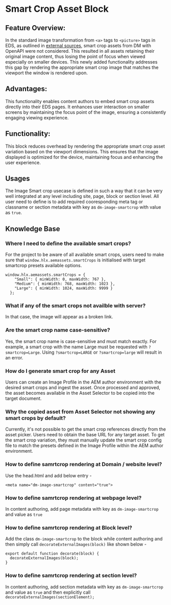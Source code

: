 # Smart Crop Asset Block

## Feature Overview: 

In the standard image transformation from `<a>` tags to `<picture>` tags in EDS, as outlined in [external sources](https://github.com/hlxsites/franklin-assets-selector/blob/ext-images/EXTERNAL_IMAGES.md), smart crop assets from DM with OpenAPI were not considered. This resulted in all assets retaining their original image content, thus losing the point of focus when viewed especially on smaller devices. This newly added functionality addresses this gap by rendering the appropriate smart crop image that matches the viewport the window is rendered upon.

## Advantages: 

This functionality enables content authors to embed smart crop assets directly into their EDS pages. It enhances user interaction on smaller screens by maintaining the focus point of the image, ensuring a consistently engaging viewing experience.

## Functionality: 

This block reduces overhead by rendering the appropriate smart crop asset variation based on the viewport dimensions. This ensures that the image displayed is optimized for the device, maintaining focus and enhancing the user experience.

## Usages

The Image Smart crop usecase is defined in such a way that it can be very well integrated at any level including site, page, block or section level. All user need to define is to add required cooresponding meta tag or classname or section metadata with key as `dm-image-smartcrop` with value as `true`.

## Knowledge Base

### Where I need to define the available smart crops?

For the project to be aware of all available smart crops, users need to make sure that `window.hlx.aemassets.smartCrops` is initialised with target smartcrop presets available options. 
```
window.hlx.aemassets.smartCrops = {
    "Small": { minWidth: 0, maxWidth: 767 },
    "Medium": { minWidth: 768, maxWidth: 1023 },
    "Large": { minWidth: 1024, maxWidth: 9999 }
  };
```

### What if any of the smart crops not availble with server?

In that case, the image will appear as a broken link.

### Are the smart crop name case-sensitive?

Yes, the smart crop name is case-sensitive and must match exactly. For example, a smart crop with the name Large must be requested with `?smartcrop=Large`. Using `?smartcrop=LARGE` or `?smartcrop=large` will result in an error.

### How do I generate smart crop for any Asset

Users can create an Image Profile in the AEM author environment with the desired smart crops and ingest the asset. Once processed and approved, the asset becomes available in the Asset Selector to be copied into the target document.

### Why the copied asset from Asset Selector not showing any smart crops by default?

Currently, it's not possible to get the smart crop references directly from the asset picker. Users need to obtain the base URL for any target asset. To get the smart crop variation, they must manually update the smart crop config file to match the presets defined in the Image Profile within the AEM author environment.

### How to define samrtcrop rendering at Domain / website level?

Use the head.html and add below entry -
```
<meta name="dm-image-smartcrop" content="true">
```

### How to define samrtcrop rendering at webpage level?

In content authoring, add page metadata with key as `dm-image-smartcrop` and value as `true`

### How to define samrtcrop rendering at Block level?

Add the class `dm-image-smartcrop` to the block while content authoring and then simply call `decorateExternalImages(block)` like shown below - 
```
export default function decorate(block) {
  decorateExternalImages(block);
}
```

### How to define samrtcrop rendering at section level?

In content authoring, add section metadata with key as `dm-image-smartcrop` and value as `true` and then explicitly call `decorateExternalImages(sectionElement);`